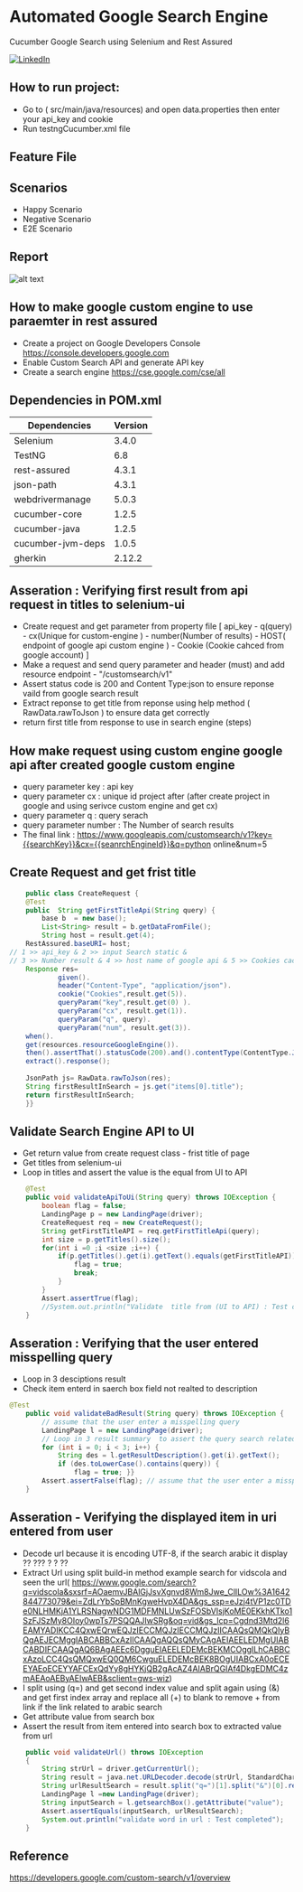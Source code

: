# Automated Google Search Engine
Cucumber Google Search using Selenium and Rest Assured

[![LinkedIn](linkedin-shield)](https://www.linkedin.com/in/ibrahim-nasr-001b60202/)

## How to run project:
- Go to ( src/main/java/resources) and open data.properties then enter your api_key and cookie 
- Run testngCucumber.xml file

## Feature File  
## Scenarios
- Happy Scenario
- Negative Scenario
- E2E Scenario

## Report
![alt text](https://github.com/inasribrahim/automatedSearchEngine/blob/master/ReportFile2022-23-1.JPG)

## How to make google custom engine to use paraemter in rest assured
-  Create a project on Google Developers Console
https://console.developers.google.com
-  Enable Custom Search API and generate API key
-   Create a search engine
https://cse.google.com/cse/all


## Dependencies in POM.xml
| Dependencies  | Version |
| ------ | ------ |
| Selenium | 3.4.0 |
| TestNG |  6.8 |
| rest-assured |4.3.1 | 
| json-path |4.3.1 | 
| webdrivermanage | 5.0.3 |
| cucumber-core |1.2.5 |
| cucumber-java |1.2.5 |
|cucumber-jvm-deps|1.0.5|
|gherkin|2.12.2|

## Asseration : Verifying first result from api request in titles to  selenium-ui 
- Create request and get parameter from property file [ api_key  - q(query) - cx(Unique for custom-engine ) - number(Number of results) - HOST( endpoint of google api custom engine ) - Cookie (Cookie cahced from google account) ]
- Make a request and  send query parameter and header (must) and add resource endpoint - "/customsearch/v1" 
- Assert status code is 200  and Content Type:json to ensure reponse vaild from google search result  
- Extract reponse to get title from reponse using help method ( RawData.rawToJson ) to ensure data get correctly
- return first title from response to use in search engine (steps)
## How make request using custom engine google api after created google custom engine
-  query parameter key : api key 
-  query parameter cx : unique id project after (after create project in google and using serivce custom engine and get cx)
-  query parameter q  : query serach 
-  query parameter number : The Number of search results 
-  The final link : https://www.googleapis.com/customsearch/v1?key={{searchKey}}&cx={{seanrchEngineId}}&q=python online&num=5
## Create Request and get frist title
```JAVA
	public class CreateRequest {
	@Test
	public  String getFirstTitleApi(String query) {
		base b  = new base();
		List<String> result = b.getDataFromFile();
        String host = result.get(4);
	RestAssured.baseURI= host;
// 1 >> api_key & 2 >> input Search static & 
// 3 >> Number result & 4 >> host name of google api & 5 >> Cookies cached from google account 
	Response res=
			given().
			header("Content-Type", "application/json").
			cookie("Cookies",result.get(5)).
			queryParam("key",result.get(0) ).
            queryParam("cx", result.get(1)).
            queryParam("q", query).
            queryParam("num", result.get(3)).
	when().
	get(resources.resourceGoogleEngine()).
	then().assertThat().statusCode(200).and().contentType(ContentType.JSON).
	extract().response();
	
	JsonPath js= RawData.rawToJson(res);
	String firstResultInSearch = js.get("items[0].title");
	return firstResultInSearch;
	}}
```
## Validate Search Engine API to UI
-  Get return value from create request class - frist title of page 
-  Get titles from  selenium-ui 
-  Loop in titles and assert the value is the equal from UI to API
```JAVA
	@Test
	public void validateApiToUi(String query) throws IOException {
		boolean flag = false;
		LandingPage p = new LandingPage(driver);
		CreateRequest req = new CreateRequest(); 
		String getFirstTitleAPI = req.getFirstTitleApi(query);
		int size = p.getTitles().size();
		for(int i =0 ;i <size ;i++) {
			if(p.getTitles().get(i).getText().equals(getFirstTitleAPI)) {
				flag = true;
				break;
			}
		}
		Assert.assertTrue(flag);   
		//System.out.println("Validate  title from (UI to API) : Test completed");
	}
```
## Asseration : Verifying that the user entered misspelling query 
- Loop in 3 desciptions result
- Check item enterd in saerch box field not realted to description 

```JAVA
@Test
	public void validateBadResult(String query) throws IOException {
		// assume that the user enter a misspelling query
		LandingPage l = new LandingPage(driver);
		// Loop in 3 result summary  to assert the query search related to result summary 
		for (int i = 0; i < 3; i++) {
			String des = l.getResultDescription().get(i).getText();
			if (des.toLowerCase().contains(query)) {
				flag = true; }}
		Assert.assertFalse(flag); // assume that the user enter a misspelling query  
	}
```
## Asseration - Verifying the displayed item in uri entered from user   
- Decode url because it is encoding UTF-8, if the search arabic it display ?? ??? ? ? ?? 
- Extract Url using split build-in method
example search for vidscola and seen the url( https://www.google.com/search?q=vidscola&sxsrf=AOaemvJBAlGjJsvXgnvd8Wm8Jwe_ClILOw%3A1642844773079&ei=ZdLrYbSpBMnKgweHvpX4DA&gs_ssp=eJzj4tVP1zc0TDe0NLHMKjA1YLRSNagwNDG1MDFMNLUwSzFOSbVIsjKoME0EKkhKTko1SzFJSzMy8OIoy0wpTs7PSQQAJIwSRg&oq=vid&gs_lcp=Cgdnd3Mtd2l6EAMYADIKCC4QxwEQrwEQJzIECCMQJzIECCMQJzIICAAQsQMQkQIyBQgAEJECMggIABCABBCxAzIICAAQgAQQsQMyCAgAEIAEELEDMgUIABCABDIFCAAQgAQ6BAgAEEc6DgguEIAEELEDEMcBEKMCOggILhCABBCxAzoLCC4QsQMQxwEQ0QM6CwguELEDEMcBEK8BOgUIABCxA0oECEEYAEoECEYYAFCExQdYy8gHYKjQB2gAcAZ4AIABrQGIAf4DkgEDMC4zmAEAoAEByAEIwAEB&sclient=gws-wiz)
- I split using (q=) and get second index value and split again using (&) and get first index array and replace all (+) to blank to remove  + from link if the link related to arabic search  
- Get attribute value from search box  
- Assert the result from item entered into search box to extracted value from url 
```JAVA
	public void validateUrl() throws IOException
	{
		String strUrl = driver.getCurrentUrl();
		String result = java.net.URLDecoder.decode(strUrl, StandardCharsets.UTF_8.name()); // Url is encode for utf-8 
		String urlResultSearch = result.split("q=")[1].split("&")[0].replaceAll("[+]*", "");
		LandingPage l =new LandingPage(driver);
		String inputSearch = l.getsearchBox().getAttribute("value");
		Assert.assertEquals(inputSearch, urlResultSearch);
		System.out.println("validate word in url : Test completed");
	}
```
## Reference 
https://developers.google.com/custom-search/v1/overview
